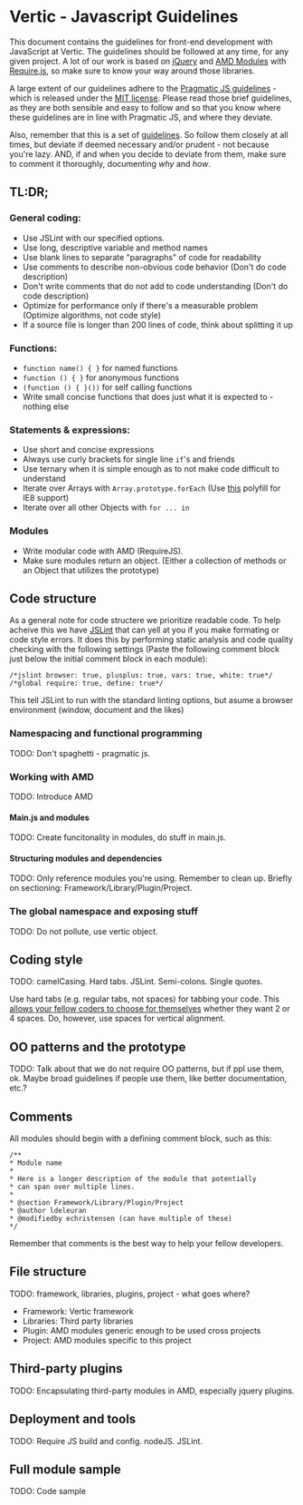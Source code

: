 # Vertic - Javascript Guidelines

This document contains the guidelines for front-end development with JavaScript at Vertic. The guidelines should be followed at any time, for any given project. A lot of our work is based on [jQuery](http://jquery.com/) and [AMD Modules](https://github.com/amdjs/amdjs-api/wiki) with [Require.js](http://requirejs.org/), so make sure to know your way around those libraries.

A large extent of our guidelines adhere to the [Pragmatic JS guidelines](https://github.com/madrobby/pragmatic.js) - which is released under the [MIT license](https://raw.github.com/madrobby/pragmatic.js/master/MIT-LICENSE). Please read those brief guidelines, as they are both sensible and easy to follow and so that you know where these guidelines are in line with Pragmatic JS, and where they deviate. 

Also, remember that this is a set of [guidelines](http://www.youtube.com/watch?v=b6kgS_AwuH0). So follow them closely at all times, but deviate if deemed necessary and/or prudent - not because you're lazy. AND, if and when you decide to deviate from them, make sure to comment it thoroughly, documenting _why_ and _how_. 

## TL:DR;
### General coding:
* Use JSLint with our specified options.
* Use long, descriptive variable and method names
* Use blank lines to separate "paragraphs" of code for readability
* Use comments to describe non-obvious code behavior (Don't do code description)
* Don't write comments that do not add to code understanding (Don't do code description)
* Optimize for performance only if there's a measurable problem (Optimize algorithms, not code style)
* If a source file is longer than 200 lines of code, think about splitting it up

### Functions:
* `function name() { }` for named functions
* `function () { }` for anonymous functions
* `(function () { }())` for self calling functions
* Write small concise functions that does just what it is expected to - nothing else

### Statements & expressions:
* Use short and concise expressions
* Always use curly brackets for single line `if`'s and friends
* Use ternary when it is simple enough as to not make code difficult to understand
* Iterate over Arrays with `Array.prototype.forEach` (Use [this](https://developer.mozilla.org/en-US/docs/JavaScript/Reference/Global_Objects/Array/forEach#Compatibility) polyfill for IE8 support)
* Iterate over all other Objects with `for ... in`

### Modules
* Write modular code with AMD (RequireJS).
* Make sure modules return an object. (Either a collection of methods or an Object that utilizes the prototype)

## Code structure
As a general note for code structere we prioritize readable code. To help acheive this we have [JSLint](https://github.com/douglascrockford/JSLint) that can yell at you if you make formating or code style errors. It does this by performing static analysis and code quality checking with the following settings (Paste the following comment block just below the initial comment block in each module):

    /*jslint browser: true, plusplus: true, vars: true, white: true*/
	/*global require: true, define: true*/

This tell JSLint to run with the standard linting options, but asume a browser environment (window, document and the likes) 	

### Namespacing and functional programming

TODO: Don't spaghetti - pragmatic js.

### Working with AMD

TODO: Introduce AMD

#### Main.js and modules

TODO: Create funcitonality in modules, do stuff in main.js.

#### Structuring modules and dependencies

TODO: Only reference modules you're using. Remember to clean up. Briefly on sectioning: Framework/Library/Plugin/Project.

### The global namespace and exposing stuff

TODO: Do not pollute, use vertic object.

## Coding style 

TODO: camelCasing. Hard tabs. JSLint. Semi-colons. Single quotes.

Use hard tabs (e.g. regular tabs, not spaces) for tabbing your code. This [allows your fellow coders to choose for themselves](http://lea.verou.me/2012/01/why-tabs-are-clearly-superior/) whether they want 2 or 4 spaces. Do, however, use spaces for vertical alignment. 

## OO patterns and the prototype

TODO: Talk about that we do not require OO patterns, but if ppl use them, ok. Maybe broad guidelines if people use them, like better documentation, etc.?

## Comments

All modules should begin with a defining comment block, such as this:

    /**
    * Module name
    * 
    * Here is a longer description of the module that potentially
    * can span over multiple lines.
    *
    * @section Framework/Library/Plugin/Project
    * @author ldeleuran
    * @modifiedby echristensen (can have multiple of these)
    */
    
Remember that comments is the best way to help your fellow developers.

## File structure

TODO: framework, libraries, plugins, project - what goes where? 

* Framework: Vertic framework
* Libraries: Third party libraries
* Plugin: AMD modules generic enough to be used cross projects
* Project: AMD modules specific to this project

## Third-party plugins

TODO: Encapsulating third-party modules in AMD, especially jquery plugins.

## Deployment and tools

TODO: Require JS build and config. nodeJS. JSLint.

## Full module sample

TODO: Code sample

